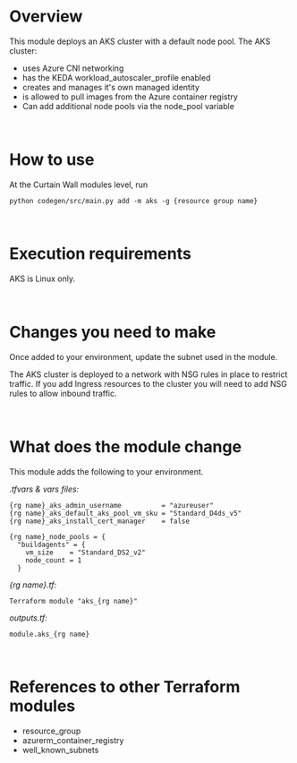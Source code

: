 # Overview

This module deploys an AKS cluster with a default node pool. The AKS cluster:
-  uses Azure CNI networking
- has the KEDA workload_autoscaler_profile enabled
- creates and manages it's own managed identity
- is allowed to pull images from the Azure container registry
- Can add additional node pools via the node_pool variable

&nbsp;
# How to use

At the Curtain Wall modules level, run

`python codegen/src/main.py add -m aks -g {resource group name}`

&nbsp;
# Execution requirements

AKS is Linux only.

&nbsp;
# Changes you need to make

Once added to your environment, update the subnet used in the module.

The AKS cluster is deployed to a network with NSG rules in place to restrict traffic.  If you add Ingress resources to the cluster you will need to add NSG rules to allow inbound traffic. 

&nbsp;
# What does the module change

This module adds the following to your environment.

*.tfvars & vars files:*
```
{rg name}_aks_admin_username          = "azureuser" 
{rg name}_aks_default_aks_pool_vm_sku = "Standard_D4ds_v5" 
{rg name}_aks_install_cert_manager    = false

{rg name}_node_pools = {
  "buildagents" = {
    vm_size    = "Standard_DS2_v2"
    node_count = 1
  }
```
*{rg name}.tf:* 
```
Terraform module "aks_{rg name}" 
```
*outputs.tf:*
```
module.aks_{rg name}
```
&nbsp;
# References to other Terraform modules

- resource_group
- azurerm_container_registry
- well_known_subnets
